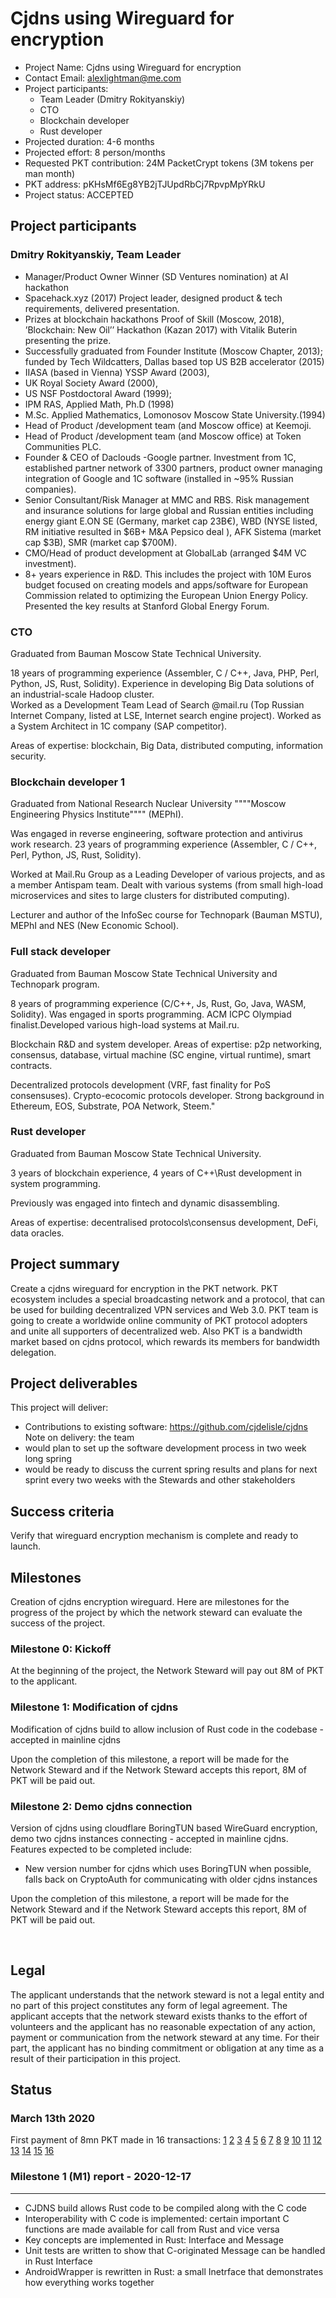# Cjdns using Wireguard for encryption

* Project Name: Cjdns using Wireguard for encryption
* Contact Email: alexlightman@me.com
* Project participants:
   * Team Leader (Dmitry Rokityanskiy)
   * CTO 
   * Blockchain developer
   * Rust developer
* Projected duration: 4-6 months
* Projected effort: 8 person/months
* Requested PKT contribution: 24M PacketCrypt tokens (3M tokens per man month)
* PKT address: pKHsMf6Eg8YB2jTJUpdRbCj7RpvpMpYRkU
* Project status: ACCEPTED

## Project participants ##
### Dmitry Rokityanskiy, Team Leader ###
* Manager/Product Owner Winner (SD Ventures nomination) at AI hackathon
* Spacehack.xyz (2017) Project leader, designed product &amp; tech requirements, delivered presentation.
* Prizes at blockchain hackathons Proof of Skill (Moscow, 2018), ’Blockchain: New Oil’’ Hackathon (Kazan 2017) with Vitalik Buterin presenting the prize.
* Successfully graduated from Founder Institute (Moscow Chapter, 2013); funded by Tech Wildcatters, Dallas based top US B2B accelerator (2015)
* IIASA (based in Vienna) YSSP Award (2003),
* UK Royal Society Award (2000),
* US NSF Postdoctoral Award (1999);
* IPM RAS, Applied Math, Ph.D (1998)
* M.Sc. Applied Mathematics, Lomonosov Moscow State University.(1994)
* Head of Product /development team (and Moscow office) at Keemoji.
* Head of Product /development team (and Moscow office) at Token Communities PLC.
* Founder &amp; CEO of Daclouds -Google partner. Investment from 1C, established partner network of 3300 partners, product owner managing integration of Google and 1C software (installed in ~95% Russian companies).
* Senior Consultant/Risk Manager at MMC and RBS. Risk management and insurance solutions for large global and Russian entities including energy giant E.ON SE (Germany, market cap 23B€), WBD (NYSE listed, RM initiative resulted in $6B+ M&amp;A Pepsico deal ), AFK Sistema (market cap $3B), SMR (market cap $700M).
* CMO/Head of product development at GlobalLab (arranged $4M VC investment).
* 8+ years experience in R&amp;D. This includes the project with 10M Euros budget focused on creating models and apps/software for European Commission related to optimizing the European Union Energy Policy. Presented the key results at Stanford Global Energy Forum.

### CTO ###

Graduated from Bauman Moscow State Technical
University. 
 
18 years of programming experience (Assembler, C / C++, Java, PHP, Perl, Python, JS, Rust, Solidity). Experience in developing Big Data solutions of an industrial-scale Hadoop cluster.  
Worked as a Development Team Lead of Search @mail.ru (Top Russian Internet Company, listed at LSE, Internet search engine project). Worked as a System Architect in 1C company (SAP competitor). 
 
Areas of expertise: blockchain, Big Data, distributed computing, information security. 
 
### Blockchain developer 1 ###
Graduated from National Research Nuclear University """"Moscow Engineering Physics Institute"""" (MEPhI). 

Was engaged in reverse engineering, software protection and antivirus work research. 23 years of programming experience (Assembler, C / C++, Perl, Python, JS, Rust, Solidity). 
 
Worked at Mail.Ru Group as a Leading Developer of various projects, and as a member Antispam team. Dealt with various systems (from small high-load microservices and sites to large clusters for distributed computing).
 
Lecturer and author of the InfoSec course for Technopark (Bauman MSTU), MEPhI and NES (New Economic School).
 
### Full stack developer ###

Graduated from Bauman Moscow State Technical University and Technopark program.
 
8 years of programming experience (C/C++, Js, Rust, Go, Java, WASM, Solidity). Was engaged in sports programming. ACM ICPC Olympiad finalist.Developed various high-load systems at Mail.ru.

Blockchain R&D and system developer. Areas of expertise: p2p networking,
consensus, database, virtual machine (SC engine, virtual runtime), smart contracts. 
 
Decentralized protocols development (VRF, fast finality for PoS consensuses). Crypto-ecocomic protocols developer. Strong background in Ethereum, EOS, Substrate, POA Network, Steem."
 
### Rust developer ###
Graduated from Bauman Moscow State Technical University.  
 
3 years of blockchain experience, 4 years of C++\Rust development in system programming. 
 
Previously was engaged into fintech and dynamic disassembling.
 
Areas of expertise: decentralised protocols\consensus development, DeFi, data oracles. 
 

## Project summary ##
Create a cjdns wireguard for encryption in the PKT network. PKT ecosystem includes a special broadcasting network and a protocol, that can be used for building decentralized VPN services and Web 3.0. PKT team is going to create a worldwide online community of PKT protocol adopters and unite all supporters of decentralized web. Also PKT is a bandwidth market based on cjdns protocol, which rewards its members for bandwidth delegation. 

## Project deliverables ##
This project will deliver:
* Contributions to existing software: https://github.com/cjdelisle/cjdns
Note on delivery: the team 
* would plan to set up the software development process in two week long spring
* would be ready to discuss the current spring results and plans for next sprint every two weeks with the Stewards and other stakeholders



## Success criteria ##

Verify that wireguard encryption mechanism is complete and ready to launch.

## Milestones ##
Creation of cjdns encryption wireguard. Here are milestones for the progress of the project by which the network steward can evaluate the success of the project.

### Milestone 0: Kickoff
At the beginning of the project, the Network Steward will pay out 8M of PKT to the applicant.

### Milestone 1: Modification of cjdns ##
Modification of cjdns build to allow inclusion of Rust code in the codebase - accepted in mainline cjdns

Upon the completion of this milestone, a report will be made for the Network Steward and if the Network Steward accepts this report, 8M of PKT will be paid out.

### Milestone 2: Demo cjdns connection ##
Version of cjdns using cloudflare BoringTUN based WireGuard encryption, demo two cjdns instances connecting - accepted in mainline cjdns. Features expected to be completed include:

* New version number for cjdns which uses BoringTUN when possible, falls back on CryptoAuth for communicating with older cjdns instances

Upon the completion of this milestone, a report will be made for the Network Steward and if the Network Steward accepts this report, 8M of PKT will be paid out.

&nbsp;
## Legal

The applicant understands that the network steward is not a legal entity and no part of this
project constitutes any form of legal agreement. The applicant accepts that the network steward
exists thanks to the effort of volunteers and the applicant has no reasonable expectation of any
action, payment or communication from the network steward at any time. For their part, the
applicant has no binding commitment or obligation at any time as a result of their participation
in this project.

## Status
### March 13th 2020
First payment of 8mn PKT made in 16 transactions:
[1](https://pkt-insight.cjdns.fr/#/PKT/pkt/tx/7ec1a8d0a8bd4631fe9d6c25f14eeae26daa1a4d1ee9ef51726a4f0e9568b22c)
[2](https://pkt-insight.cjdns.fr/#/PKT/pkt/tx/15f5a33846dc826ebe732bb7e013880701525fdf3d24b3e14c50cd1b37423ef7)
[3](https://pkt-insight.cjdns.fr/#/PKT/pkt/tx/a091a29cd880197e09db4d2799e4d8ed70ae709531bc26f5b3e7ac629122e959)
[4](https://pkt-insight.cjdns.fr/#/PKT/pkt/tx/591413b2d0f5282dc77dec08d43a628afe35b9b32e46b069c55a1610881a9900)
[5](https://pkt-insight.cjdns.fr/#/PKT/pkt/tx/952fe567ad281615ec59cffb0f73453ecc114352d1de0769199759484c745dfd)
[6](https://pkt-insight.cjdns.fr/#/PKT/pkt/tx/ba13bfaa70121977419e822c2398068ee17216e3ccc2d19885e0b6930d53355c)
[7](https://pkt-insight.cjdns.fr/#/PKT/pkt/tx/cca5a8c3d559eded4927ef12e66702b36ef6d814a7e852a300886079cab371e4)
[8](https://pkt-insight.cjdns.fr/#/PKT/pkt/tx/66c7fd580690e4a1885c6af3cbcf79d1f61ef351ebf00653f2b7bed8365c4651)
[9](https://pkt-insight.cjdns.fr/#/PKT/pkt/tx/a3732c70fe1a25d2e920c45386674e4611ebb3be160a239909de4656b1057a47)
[10](https://pkt-insight.cjdns.fr/#/PKT/pkt/tx/55b0958023b82ba39a61d29eec48d6507a54ab51ed5d840e8c8ba9974096020a)
[11](https://pkt-insight.cjdns.fr/#/PKT/pkt/tx/8c166a28035d301f371082a9c1997a2691cdfd2b9f77ac7a96464dd8a419b5d8)
[12](https://pkt-insight.cjdns.fr/#/PKT/pkt/tx/25203ae592bbbb3860159209f14f57d1e6785659947d20b440026cb924bc4dee)
[13](https://pkt-insight.cjdns.fr/#/PKT/pkt/tx/5aadfc437970f8a7b445cb768e1a5dca23b477a614e3c0fc4651f0fd9fc837ca)
[14](https://pkt-insight.cjdns.fr/#/PKT/pkt/tx/595499002611e0c9e1c55db9a101db5e1dba7b5ebb53c60bc4b23a6c5d3aa25d)
[15](https://pkt-insight.cjdns.fr/#/PKT/pkt/tx/944b0ac85ee0ceebd14f462afe1f85b8d69f6d55758953e4fd5a8e81a8df98dc)
[16](https://pkt-insight.cjdns.fr/#/PKT/pkt/tx/7c8e437d82c222e580838bcc7e0ba521c019bb56c60e2cba816a1b576bdbf76a)

### Milestone 1 (M1) report - 2020-12-17 ###
-----------

* CJDNS build allows Rust code to be compiled along with the C code
* Interoperability with C code is implemented: certain important C functions are made available for call from Rust and vice versa
* Key concepts are implemented in Rust: Interface and Message
* Unit tests are written to show that C-originated Message can be handled in Rust Interface
* AndroidWrapper is rewritten in Rust: a small Inetrface that demonstrates how everything works together
